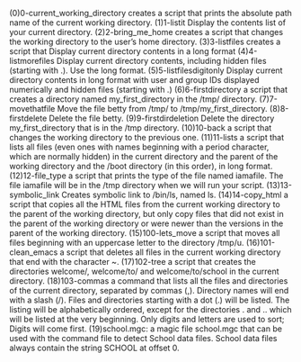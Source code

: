 (0)0-current_working_directory creates a script that prints the absolute path name of the current working directory. (1)1-listit Display the contents list of your current directory. (2)2-bring_me_home creates a script that changes the working directory to the user’s home directory. (3)3-listfiles creates a script that Display current directory contents in a long format (4)4-listmorefiles Display current directory contents, including hidden files (starting with .). Use the long format. (5)5-listfilesdigitonly Display current directory contents in long format with user and group IDs displayed numerically and hidden files (starting with .) (6)6-firstdirectory a script that creates a directory named my_first_directory in the /tmp/ directory. (7)7-movethatfile Move the file betty from /tmp/ to /tmp/my_first_directory. (8)8-firstdelete Delete the file betty. (9)9-firstdirdeletion Delete the directory my_first_directory that is in the /tmp directory. (10)10-back a script that changes the working directory to the previous one. (11)11-lists a script that lists all files (even ones with names beginning with a period character, which are normally hidden) in the current directory and the parent of the working directory and the /boot directory (in this order), in long format. (12)12-file_type a script that prints the type of the file named iamafile. The file iamafile will be in the /tmp directory when we will run your script. (13)13-symbolic_link Creates symbolic link to /bin/ls, named ls. (14)14-copy_html a script that copies all the HTML files from the current working directory to the parent of the working directory, but only copy files that did not exist in the parent of the working directory or were newer than the versions in the parent of the working directory. (15)100-lets_move a script that moves all files beginning with an uppercase letter to the directory /tmp/u. (16)101-clean_emacs a script that deletes all files in the current working directory that end with the character ~. (17)102-tree a script that creates the directories welcome/, welcome/to/ and welcome/to/school in the current directory. (18)103-commas a command that lists all the files and directories of the current directory, separated by commas (,). Directory names will end with a slash (/). Files and directories starting with a dot (.) will be listed. The listing will be alphabetically ordered, except for the directories . and .. which will be listed at the very beginning. Only digits and letters are used to sort; Digits will come first. (19)school.mgc: a magic file school.mgc that can be used with the command file to detect School data files. School data files always contain the string SCHOOL at offset 0.


